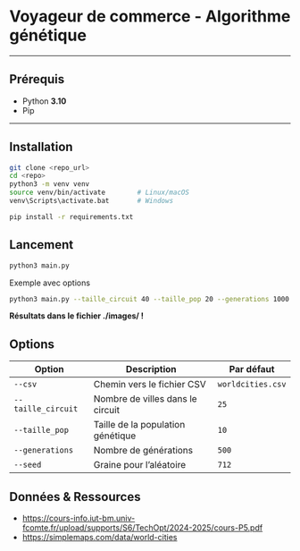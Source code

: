 # Voyageur de commerce - Algorithme génétique

---

## Prérequis

- Python **3.10**
- Pip

---

## Installation

```bash
git clone <repo_url>
cd <repo>
python3 -m venv venv
source venv/bin/activate        # Linux/macOS
venv\Scripts\activate.bat       # Windows

pip install -r requirements.txt
```

## Lancement

```bash
python3 main.py
```
Exemple avec options
```bash
python3 main.py --taille_circuit 40 --taille_pop 20 --generations 1000
```
**Résultats dans le fichier ./images/ !**

## Options
| Option               | Description                                   | Par défaut          |
|----------------------|-----------------------------------------------|----------------------|
| `--csv`              | Chemin vers le fichier CSV                    | `worldcities.csv`    |
| `--taille_circuit`   | Nombre de villes dans le circuit              | `25`                 |
| `--taille_pop`       | Taille de la population génétique             | `10`                 |
| `--generations`      | Nombre de générations                         | `500`                |
| `--seed`             | Graine pour l’aléatoire                       | `712`                |

## Données & Ressources

- https://cours-info.iut-bm.univ-fcomte.fr/upload/supports/S6/TechOpt/2024-2025/cours-P5.pdf  
- https://simplemaps.com/data/world-cities
